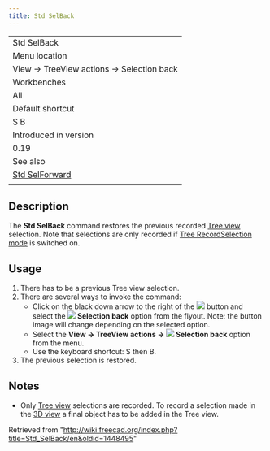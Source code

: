 ```yaml
---
title: Std SelBack
---
```


|                                                    |
| -------------------------------------------------- |
| Std SelBack                                        |
| Menu location                                      |
| View → TreeView actions → Selection back           |
| Workbenches                                        |
| All                                                |
| Default shortcut                                   |
| S B                                                |
| Introduced in version                              |
| 0.19                                               |
| See also                                           |
| [Std SelForward](/Std_SelForward "Std SelForward") |
|                                                    |

## Description

The **Std SelBack** command restores the previous recorded [Tree view](/Tree_view "Tree view") selection. Note that selections are only recorded if [Tree RecordSelection mode](/Std_TreeRecordSelection "Std TreeRecordSelection") is switched on.

## Usage

1. There has to be a previous Tree view selection.
2. There are several ways to invoke the command:
   - Click on the black down arrow to the right of the ![](/images/Std_TreeSyncView.svg) button and select the **![](/images/Std_SelBack.svg) Selection back** option from the flyout. Note: the button image will change depending on the selected option.
   - Select the **View → TreeView actions → ![](/images/Std_SelBack.svg) Selection back** option from the menu.
   - Use the keyboard shortcut: S then B.
3. The previous selection is restored.

## Notes

- Only [Tree view](/Tree_view "Tree view") selections are recorded. To record a selection made in the [3D view](/3D_view "3D view") a final object has to be added in the Tree view.

Retrieved from "<http://wiki.freecad.org/index.php?title=Std_SelBack/en&oldid=1448495>"
